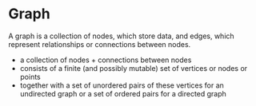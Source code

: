 # Graph
A graph is a collection of nodes, which store data, and edges, which represent relationships or connections between nodes.
- a collection of nodes + connections between nodes
- consists of a finite (and possibly mutable) set of vertices or nodes or points
- together with a set of unordered pairs of these vertices for an undirected graph or a set of ordered pairs for a directed graph
